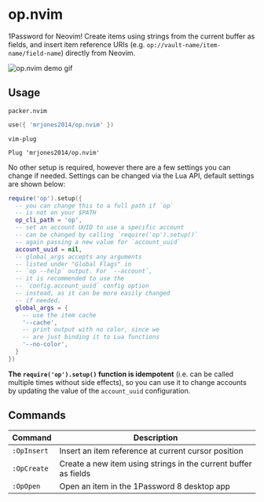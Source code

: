 # op.nvim

1Password for Neovim! Create items using strings from the current buffer as fields,
and insert item reference URIs (e.g. `op://vault-name/item-name/field-name`)
directly from Neovim.

![op.nvim demo gif](https://user-images.githubusercontent.com/8648891/182436845-cc0ce2d8-27ea-4fc9-b7d0-73be0a9473a9.gif)

## Usage

`packer.nvim`

```lua
use({ 'mrjones2014/op.nvim' })
```

`vim-plug`

```VimL
Plug 'mrjones2014/op.nvim'
```

No other setup is required, however there are a few settings you can change if needed.
Settings can be changed via the Lua API, default settings are shown below:

```lua
require('op').setup({
  -- you can change this to a full path if `op`
  -- is not on your $PATH
  op_cli_path = 'op',
  -- set an account UUID to use a specific account
  -- can be changed by calling `require('op').setup()`
  -- again passing a new value for `account_uuid`
  account_uuid = nil,
  -- global_args accepts any arguments
  -- listed under "Global Flags" in
  -- `op --help` output. For `--account`,
  -- it is recommended to use the
  -- `config.account_uuid` config option
  -- instead, as it can be more easily changed
  -- if needed.
  global_args = {
    -- use the item cache
    '--cache',
    -- print output with no color, since we
    -- are just binding it to Lua functions
    '--no-color',
  }
})
```

**The `require('op').setup()` function is idempotent** (i.e. can be called multiple times without side effects), so you can
use it to change accounts by updating the value of the `account_uuid` configuration.

## Commands

| Command     | Description                                                     |
| ----------- | --------------------------------------------------------------- |
| `:OpInsert` | Insert an item reference at current cursor position             |
| `:OpCreate` | Create a new item using strings in the current buffer as fields |
| `:OpOpen`   | Open an item in the 1Password 8 desktop app                     |
